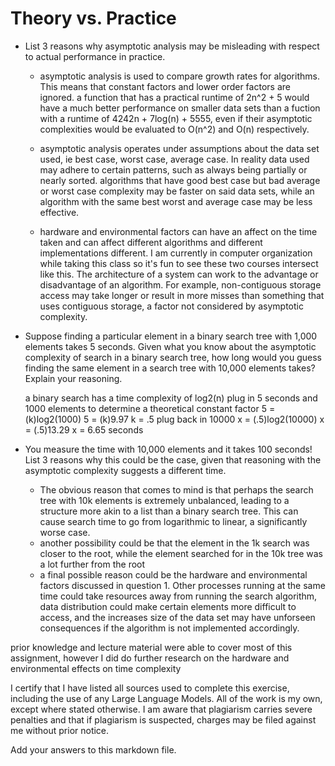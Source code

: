 # Theory vs. Practice

- List 3 reasons why asymptotic analysis may be misleading with respect to
  actual performance in practice.

  - asymptotic analysis is used to compare growth rates for algorithms. This means that constant factors and lower order factors are ignored. a function that has a practical runtime of 2n^2 + 5 would have a much better performance on smaller data sets than a fuction with a runtime of 4242n + 7log(n) + 5555, even if their asymptotic complexities would be evaluated to O(n^2) and O(n) respectively.
 
  - asymptotic analysis operates under assumptions about the data set used, ie best case, worst case, average case. In reality data used may adhere to certain patterns, such as always being partially or nearly sorted. algorithms that have good best case but bad average or worst case complexity may be faster on said data sets, while an algorithm with the same best worst and average case may be less effective.
 
  - hardware and environmental factors can have an affect on the time taken and can affect different algorithms and different implementations different. I am currently in computer organization while taking this class so it's fun to see these two courses intersect like this. The architecture of a system can work to the advantage or disadvantage of an algorithm. For example, non-contiguous storage access may take longer or result in more misses than something that uses contiguous storage, a factor not considered by asymptotic complexity.

- Suppose finding a particular element in a binary search tree with 1,000
  elements takes 5 seconds. Given what you know about the asymptotic complexity
  of search in a binary search tree, how long would you guess finding the same
  element in a search tree with 10,000 elements takes? Explain your reasoning.

  a binary search has a time complexity of log2(n)
  plug in 5 seconds and 1000 elements to determine a theoretical constant factor
  5 = (k)log2(1000)
  5 = (k)9.97
  k = .5
  plug back in 10000
  x = (.5)log2(10000)
  x = (.5)13.29
  x = 6.65 seconds

- You measure the time with 10,000 elements and it takes 100 seconds! List 3
  reasons why this could be the case, given that reasoning with the asymptotic
  complexity suggests a different time.

  - The obvious reason that comes to mind is that perhaps the search tree with 10k elements is extremely unbalanced, leading to a structure more akin to a list than a binary search tree. This can cause search time to go from logarithmic to linear, a significantly worse case.
  - another possibility could be that the element in the 1k search was closer to the root, while the element searched for in the 10k tree was a lot further from the root
  - a final possible reason could be the hardware and environmental factors discussed in question 1. Other processes running at the same time could take resources away from running the search algorithm, data distribution could make certain elements more difficult to access, and the increases size of the data set may have unforseen consequences if the algorithm is not implemented accordingly.

prior knowledge and lecture material were able to cover most of this assignment, however I did do further research on the hardware and environmental effects on time complexity
 
I certify that I have listed all sources used to complete this exercise, including the use of any Large Language Models. All of the work is my own, except where stated otherwise. I am aware that plagiarism carries severe penalties and that if plagiarism is suspected, charges may be filed against me without prior notice.

Add your answers to this markdown file.
